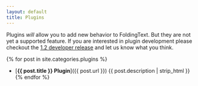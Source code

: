 ```yaml
---
layout: default
title: Plugins
---
```


Plugins _will_ allow you to add new behavior to FoldingText. But they are not yet a supported feature. If you are interested in plugin development please checkout the [1.2 developer release](http://support.foldingtext.com/discussions/problems/580) and let us know what you think.

{% for post in site.categories.plugins %}
- [**{{ post.title }} Plugin**]({{ post.url }}) {{ post.description | strip_html }}
{% endfor %}